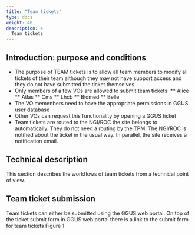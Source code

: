 ```yaml
---
title: "Team tickets"
type: docs
weight: 40
description: >
  Team tickets
---
```


## Introduction: purpose and conditions

* The purpose of TEAM tickets is to allow all team members to modify all tickets
of their team although they may not have support access and they do not have
submitted the ticket themselves.
* Only members of a few VOs are allowed to submit team tickets:
** Alice
** Atlas
** Cms
** Lhcb
** Biomed
** Belle
* The VO memenbers need to have the appropriate permissions in GGUS user database
* Other VOs can request this functionality by opening a GGUS ticket
* Team tickets are routed to the NGI/ROC the site belongs to automatically. They
do not need a routing by the TPM. The NGI/ROC is notified about the ticket in the
usual way. In parallel, the site receives a notification email.

## Technical description
This section describes the workflows of team tickets from a technical point of view.

## Team ticket submission
Team tickets can either be submitted using the GGUS web portal. On top of the ticket
submit form in GGUS web portal there is a link to the submit form for team tickets Figure 1
